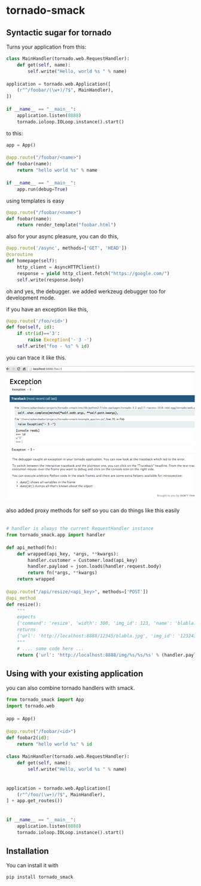 tornado-smack
=====================

Syntactic sugar for tornado
----------------------------

Turns your application from this:

```python
class MainHandler(tornado.web.RequestHandler):
    def get(self, name):
        self.write("Hello, world %s " % name)

application = tornado.web.Application([
    (r"^/foobar/(\w+)/?$", MainHandler),
])

if __name__ == "__main__":
    application.listen(8888)
    tornado.ioloop.IOLoop.instance().start()
```

to this:

```python
app = App()

@app.route("/foobar/<name>")
def foobar(name):
    return "hello world %s" % name

if __name__ == "__main__":
    app.run(debug=True)
```

using templates is easy

```python
@app.route("/foobar/<name>")
def foobar(name):
    return render_template("foobar.html")
```


also for your async pleasure, you can do this,

```python
@app.route('/async', methods=['GET', 'HEAD'])
@coroutine
def homepage(self):
    http_client = AsyncHTTPClient()
    response = yield http_client.fetch("https://google.com/")
    self.write(response.body)
```

oh and yes, the debugger. we added werkzeug debugger too for development mode.

if you have an exception like this,

```python
@app.route('/foo/<id>')
def foo(self, id):
    if str(id)=='3':
        raise Exception('- 3 -')
    self.write("foo - %s" % id)
```

you can trace it like this.

![debugger](/docs/debugger.png)


also added proxy methods for self so you can do things like this easily

```python

# handler is always the current RequestHandler instance
from tornado_smack.app import handler

def api_method(fn):
    def wrapped(api_key, *args, **kwargs):
        handler.customer = Customer.load(api_key)
        handler.payload = json.loads(handler.request.body)
        return fn(*args, **kwargs)
    return wrapped

@app.route("/api/resize/<api_key>", methods=['POST'])
@api_method
def resize():
    """
    expects
    {'command': 'resize', 'width': 300, 'img_id': 123, 'name': 'blabla.jpg'}
    returns
    {'url': 'http://localhost:8888/12345/blabla.jpg', 'img_id': '12324354'}
    """
    # .... some code here ...
    return {'url': 'http://localhost:8888/img/%s/%s/%s' % (handler.payload['img_id'], cmd_md5, handler.payload['name']), 'img_id': handler.payload['img_id']}

```

Using with your existing application
------------------------------------

you can also combine tornado handlers with smack.

```python
from tornado_smack import App
import tornado.web

app = App()

@app.route("/foobar/<id>")
def foobar2(id):
    return "hello world %s" % id

class MainHandler(tornado.web.RequestHandler):
    def get(self, name):
        self.write("Hello, world %s " % name)


application = tornado.web.Application([
    (r"^/foo/(\w+)/?$", MainHandler),
] + app.get_routes())


if __name__ == "__main__":
    application.listen(8888)
    tornado.ioloop.IOLoop.instance().start()

```

Installation
-----------------------

You can install it with

```
pip install tornado_smack
```